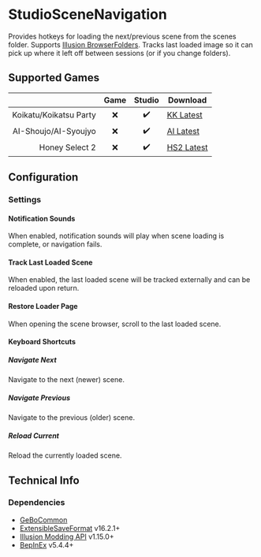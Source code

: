 # StudioSceneNavigation

Provides hotkeys for loading the next/previous scene from the scenes folder. Supports [Illusion BrowserFolders](https://github.com/ManlyMarco/Illusion_BrowserFolders). Tracks last loaded image so it can pick up where it left off between sessions (or if you change folders).

## Supported Games

|                         | Game  | Studio  | Download     |
| ----------------------: | :---: | :-----: | ------------ |
| Koikatu/Koikatsu Party  | ❌    | ✔️       | [KK Latest]  |
| AI-Shoujo/AI-Syoujyo    | ❌    | ✔️       | [AI Latest]  |
| Honey Select 2          | ❌    | ✔️       | [HS2 Latest] |


## Configuration

### Settings

#### Notification Sounds

When enabled, notification sounds will play when scene loading is complete, or navigation fails.

#### Track Last Loaded Scene

When enabled, the last loaded scene will be tracked externally and can be reloaded upon return.

#### Restore Loader Page

When opening the scene browser, scroll to the last loaded scene.

#### Keyboard Shortcuts

##### Navigate Next

Navigate to the next (newer) scene.

##### Navigate Previous

Navigate to the previous (older) scene.

##### Reload Current

Reload the currently loaded scene.

## Technical Info

### Dependencies

- [GeBoCommon](https://github.com/GeBo1/GeBoPlugins)
- [ExtensibleSaveFormat](https://github.com/IllusionMods/BepisPlugins) v16.2.1+
- [Illusion Modding API](https://github.com/IllusionMods/IllusionModdingAPI) v1.15.0+
- [BepInEx](https://github.com/BepInEx/BepInEx) v5.4.4+

[//]: # (## Latest Links)

[AI Latest]: https://github.com/GeBo1/GeBoPlugins/releases/download/r31/AI_StudioSceneNavigation.v1.0.2.2.zip "v1.0.2.2"
[HS2 Latest]: https://github.com/GeBo1/GeBoPlugins/releases/download/r31/HS2_StudioSceneNavigation.v1.0.2.2.zip "v1.0.2.2"
[KK Latest]: https://github.com/GeBo1/GeBoPlugins/releases/download/r31/KK_StudioSceneNavigation.v1.0.2.2.zip "v1.0.2.2"
